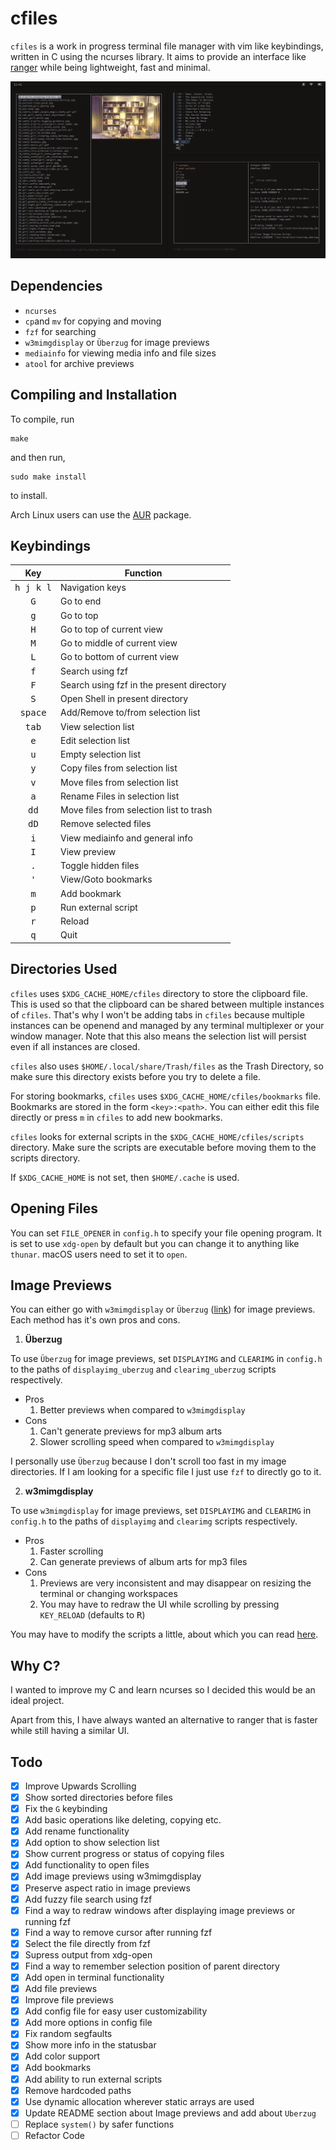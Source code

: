 # cfiles
`cfiles` is a work in progress terminal file manager with vim like keybindings, written in C using the ncurses
library. It aims to provide an interface like [ranger](https://github.com/ranger/ranger) while being lightweight, fast and
minimal.

![screenshot](cf.png)

## Dependencies
- `ncurses`
- `cp`and `mv` for copying and moving
- `fzf` for searching
- `w3mimgdisplay` or `Überzug` for image previews
- `mediainfo` for viewing media info and file sizes
- `atool` for archive previews

## Compiling and Installation
To compile, run

    make

and then run,

    sudo make install

to install.

Arch Linux users can use the [AUR](https://aur.archlinux.org/packages/cfiles) package.

## Keybindings
| Key | Function |
|:---:| --- |
| <kbd>h j k l</kbd> | Navigation keys |
| <kbd>G</kbd> | Go to end |
| <kbd>g</kbd> | Go to top |
| <kbd>H</kbd> | Go to top of current view |
| <kbd>M</kbd> | Go to middle of current view |
| <kbd>L</kbd> | Go to bottom of current view |
| <kbd>f</kbd> | Search using fzf |
| <kbd>F</kbd> | Search using fzf in the present directory |
| <kbd>S</kbd> | Open Shell in present directory |
| <kbd>space</kbd> | Add/Remove to/from selection list |
| <kbd>tab</kbd> | View selection list |
| <kbd>e</kbd> | Edit selection list |
| <kbd>u</kbd> | Empty selection list |
| <kbd>y</kbd> | Copy files from selection list |
| <kbd>v</kbd> | Move files from selection list |
| <kbd>a</kbd> | Rename Files in selection list |
| <kbd>dd</kbd> | Move files from selection list to trash |
| <kbd>dD</kbd> | Remove selected files |
| <kbd>i</kbd> | View mediainfo and general info |
| <kbd>I</kbd> | View preview |
| <kbd>.</kbd> | Toggle hidden files |
| <kbd>'</kbd> | View/Goto bookmarks |
| <kbd>m</kbd> | Add bookmark |
| <kbd>p</kbd> | Run external script |
| <kbd>r</kbd> | Reload |
| <kbd>q</kbd> | Quit |

## Directories Used
`cfiles` uses `$XDG_CACHE_HOME/cfiles` directory to store the clipboard file. This is used so that the clipboard
can be shared between multiple instances of `cfiles`. That's why I won't be adding tabs in `cfiles` because multiple
instances can be openend and managed by any terminal multiplexer or your window manager.
Note that this also means the selection list will persist even if all instances are closed.

`cfiles` also uses `$HOME/.local/share/Trash/files` as the Trash Directory, so make sure this directory exists before you try to delete a file.

For storing bookmarks, `cfiles` uses `$XDG_CACHE_HOME/cfiles/bookmarks` file. Bookmarks are stored in the form `<key>:<path>`. You can either edit this file directly
or press `m` in `cfiles` to add new bookmarks.

`cfiles` looks for external scripts in the `$XDG_CACHE_HOME/cfiles/scripts` directory. Make sure the scripts are executable before moving them to the scripts directory.

If `$XDG_CACHE_HOME` is not set, then `$HOME/.cache` is used.

## Opening Files
You can set `FILE_OPENER` in `config.h` to specify your file opening program. It is set to use `xdg-open` by default but you can change it to anything like `thunar`. macOS users need to set it to `open`.

## Image Previews
You can either go with `w3mimgdisplay` or `Überzug` ([link](https://github.com/seebye/ueberzug)) for image previews.
Each method has it's own pros and cons.

1. **Überzug**

To use `Überzug` for image previews, set `DISPLAYIMG` and `CLEARIMG` in `config.h` to the paths of `displayimg_uberzug` and `clearimg_uberzug` scripts respectively.
  * Pros
    1. Better previews when compared to `w3mimgdisplay`
  * Cons
    1. Can't generate previews for mp3 album arts
    2. Slower scrolling speed when compared to `w3mimgdisplay`

I personally use `Überzug` because I don't scroll too fast in my image directories. If I am looking for a specific file I just use `fzf` to directly go to it.

2. **w3mimgdisplay**

To use `w3mimgdisplay` for image previews, set `DISPLAYIMG` and `CLEARIMG` in `config.h` to the paths of `displayimg` and `clearimg` scripts respectively.
  * Pros
    1. Faster scrolling
    2. Can generate previews of album arts for mp3 files
  * Cons
    1. Previews are very inconsistent and may disappear on resizing the terminal or changing workspaces
    2. You may have to redraw the UI while scrolling by pressing `KEY_RELOAD` (defaults to <kbd>R</kbd>)

You may have to modify the scripts a little, about which you can read [here](https://wiki.vifm.info/index.php/How_to_preview_images).

## Why C?
I wanted to improve my C and learn ncurses so I decided this would be an ideal project.

Apart from this, I have always wanted an alternative to ranger that is faster while still having
a similar UI.

## Todo
- [x] Improve Upwards Scrolling
- [x] Show sorted directories before files
- [x] Fix the `G` keybinding
- [x] Add basic operations like deleting, copying etc.
- [x] Add rename functionality
- [x] Add option to show selection list
- [x] Show current progress or status of copying files
- [x] Add functionality to open files
- [x] Add image previews using w3mimgdisplay
- [x] Preserve aspect ratio in image previews
- [x] Add fuzzy file search using fzf
- [x] Find a way to redraw windows after displaying image previews or running fzf
- [x] Find a way to remove cursor after running fzf
- [x] Select the file directly from fzf
- [x] Supress output from xdg-open
- [x] Find a way to remember selection position of parent directory
- [x] Add open in terminal functionality
- [x] Add file previews
- [x] Improve file previews
- [x] Add config file for easy user customizability
- [x] Add more options in config file
- [x] Fix random segfaults
- [x] Show more info in the statusbar
- [x] Add color support
- [x] Add bookmarks
- [x] Add ability to run external scripts
- [x] Remove hardcoded paths
- [x] Use dynamic allocation wherever static arrays are used
- [x] Update README section about Image previews and add about `Uberzug`
- [ ] Replace `system()` by safer functions
- [ ] Refactor Code

